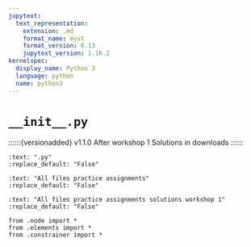 ```yaml
---
jupytext:
  text_representation:
    extension: .md
    format_name: myst
    format_version: 0.13
    jupytext_version: 1.16.2
kernelspec:
  display_name: Python 3
  language: python
  name: python3
---
```


# `__init__.py`

::::::{versionadded} v1.1.0 After workshop 1
Solutions in downloads 
::::::

```{custom_download_link} __init__.py
:text: ".py"
:replace_default: "False"
```

```{custom_download_link} https://github.com/CIEM5000-2025/practice-assignments
:text: "All files practice assignments"
:replace_default: "False"
```

```{custom_download_link} https://github.com/CIEM5000-2025/practice-assignments/tree/solution_workshop_1
:text: "All files practice assignments solutions workshop 1"
:replace_default: "False"
```

```{code-cell} ipython3
from .node import *
from .elements import *
from .constrainer import *
```
